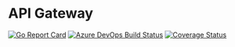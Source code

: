 # API Gateway

[![Go Report Card](https://goreportcard.com/badge/decentralized-cloud/api-gateway)](https://goreportcard.com/report/decentralized-cloud/api-gateway)
[![Azure DevOps Build Status](https://dev.azure.com/EdgeCloud/API%20Gateway/_apis/build/status/API%20Gateway?branchName=main)](https://dev.azure.com/EdgeCloud/API%20Gateway/_build/latest?definitionId=23&branchName=main)
[![Coverage Status](https://coveralls.io/repos/decentralized-cloud/api-gateway/badge.svg?branch=HEAD&service=github)](https://coveralls.io/github/decentralized-cloud/api-gateway?branch=HEAD)


